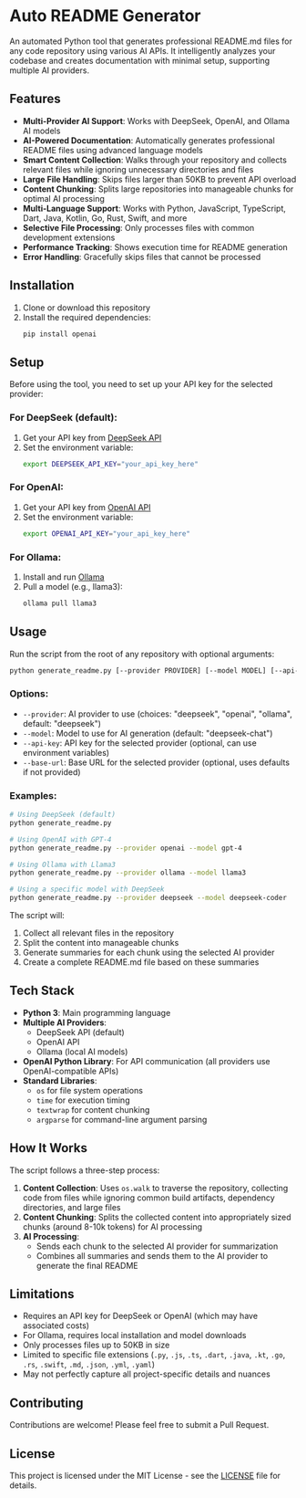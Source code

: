 # Auto README Generator

An automated Python tool that generates professional README.md files for any code repository using various AI APIs. It intelligently analyzes your codebase and creates documentation with minimal setup, supporting multiple AI providers.

## Features

- **Multi-Provider AI Support**: Works with DeepSeek, OpenAI, and Ollama AI models
- **AI-Powered Documentation**: Automatically generates professional README files using advanced language models
- **Smart Content Collection**: Walks through your repository and collects relevant files while ignoring unnecessary directories and files
- **Large File Handling**: Skips files larger than 50KB to prevent API overload
- **Content Chunking**: Splits large repositories into manageable chunks for optimal AI processing
- **Multi-Language Support**: Works with Python, JavaScript, TypeScript, Dart, Java, Kotlin, Go, Rust, Swift, and more
- **Selective File Processing**: Only processes files with common development extensions
- **Performance Tracking**: Shows execution time for README generation
- **Error Handling**: Gracefully skips files that cannot be processed

## Installation

1. Clone or download this repository
2. Install the required dependencies:
   ```bash
   pip install openai
   ```

## Setup

Before using the tool, you need to set up your API key for the selected provider:

### For DeepSeek (default):
1. Get your API key from [DeepSeek API](https://api.deepseek.com/)
2. Set the environment variable:
   ```bash
   export DEEPSEEK_API_KEY="your_api_key_here"
   ```

### For OpenAI:
1. Get your API key from [OpenAI API](https://platform.openai.com/)
2. Set the environment variable:
   ```bash
   export OPENAI_API_KEY="your_api_key_here"
   ```

### For Ollama:
1. Install and run [Ollama](https://ollama.com/)
2. Pull a model (e.g., llama3):
   ```bash
   ollama pull llama3
   ```

## Usage

Run the script from the root of any repository with optional arguments:

```bash
python generate_readme.py [--provider PROVIDER] [--model MODEL] [--api-key API_KEY] [--base-url BASE_URL]
```

### Options:
- `--provider`: AI provider to use (choices: "deepseek", "openai", "ollama", default: "deepseek")
- `--model`: Model to use for AI generation (default: "deepseek-chat")
- `--api-key`: API key for the selected provider (optional, can use environment variables)
- `--base-url`: Base URL for the selected provider (optional, uses defaults if not provided)

### Examples:
```bash
# Using DeepSeek (default)
python generate_readme.py

# Using OpenAI with GPT-4
python generate_readme.py --provider openai --model gpt-4

# Using Ollama with Llama3
python generate_readme.py --provider ollama --model llama3

# Using a specific model with DeepSeek
python generate_readme.py --provider deepseek --model deepseek-coder
```

The script will:
1. Collect all relevant files in the repository
2. Split the content into manageable chunks
3. Generate summaries for each chunk using the selected AI provider
4. Create a complete README.md file based on these summaries

## Tech Stack

- **Python 3**: Main programming language
- **Multiple AI Providers**: 
  - DeepSeek API (default)
  - OpenAI API
  - Ollama (local AI models)
- **OpenAI Python Library**: For API communication (all providers use OpenAI-compatible APIs)
- **Standard Libraries**: 
  - `os` for file system operations
  - `time` for execution timing
  - `textwrap` for content chunking
  - `argparse` for command-line argument parsing

## How It Works

The script follows a three-step process:

1. **Content Collection**: Uses `os.walk` to traverse the repository, collecting code from files while ignoring common build artifacts, dependency directories, and large files
2. **Content Chunking**: Splits the collected content into appropriately sized chunks (around 8-10k tokens) for AI processing
3. **AI Processing**: 
   - Sends each chunk to the selected AI provider for summarization
   - Combines all summaries and sends them to the AI provider to generate the final README

## Limitations

- Requires an API key for DeepSeek or OpenAI (which may have associated costs)
- For Ollama, requires local installation and model downloads
- Only processes files up to 50KB in size
- Limited to specific file extensions (`.py`, `.js`, `.ts`, `.dart`, `.java`, `.kt`, `.go`, `.rs`, `.swift`, `.md`, `.json`, `.yml`, `.yaml`)
- May not perfectly capture all project-specific details and nuances

## Contributing

Contributions are welcome! Please feel free to submit a Pull Request.

## License
This project is licensed under the MIT License - see the [LICENSE](LICENSE) file for details.